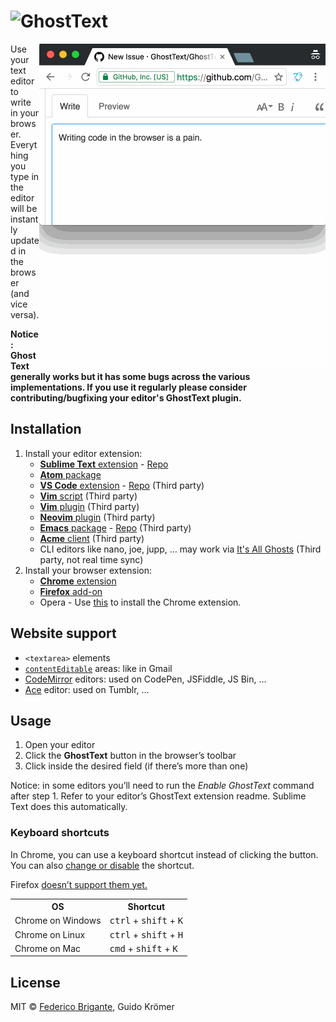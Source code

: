 # <img src="https://raw.githubusercontent.com/GhostText/GhostText/master/promo/gt_banner.png" height="60" alt="GhostText">

<img src="promo/demo.gif" alt="Demo screencast" align="right"> 

Use your text editor to write in your browser. Everything you type in the editor will be instantly updated in the browser (and vice versa).

**Notice: GhostText generally works but it has some bugs across the various implementations. If you use it regularly please consider contributing/bugfixing your editor's GhostText plugin.**

## Installation

1. Install your editor extension:
    + [**Sublime Text** extension](https://sublime.wbond.net/packages/GhostText) - [Repo](https://github.com/GhostText/GhostText-for-SublimeText)
    + [**Atom** package](https://github.com/GhostText/GhostText-for-Atom)
    + [**VS Code** extension](https://marketplace.visualstudio.com/items?itemName=tokoph.ghosttext) - [Repo](https://github.com/jtokoph/ghosttext-vscode) (Third party)
    + [**Vim** script](https://github.com/falstro/ghost-text-vim) (Third party)
    + [**Vim** plugin](https://github.com/pandysong/ghost-text.vim) (Third party)
    + [**Neovim** plugin](https://github.com/raghur/vim-ghost) (Third party)
    + [**Emacs** package](https://melpa.org/#/atomic-chrome) - [Repo](https://github.com/alpha22jp/atomic-chrome) (Third party)
    + [**Acme** client](https://github.com/fhs/Ghost) (Third party)
    + CLI editors like nano, joe, jupp, … may work via [It's All Ghosts](https://edugit.org/nik/itsallghosts) (Third party, not real time sync)
2. Install your browser extension:
    + [**Chrome** extension](https://chrome.google.com/webstore/detail/ghosttext/godiecgffnchndlihlpaajjcplehddca)
    + [**Firefox** add-on](https://addons.mozilla.org/en-US/firefox/addon/ghosttext/)
    + Opera - Use [this](https://addons.opera.com/en/extensions/details/download-chrome-extension-9/) to install the Chrome extension.

## Website support 

* `<textarea>` elements
* [`contentEditable`](https://developer.mozilla.org/en-US/docs/Web/Guide/HTML/Content_Editable) areas: like in Gmail
* [CodeMirror](http://codemirror.net/) editors: used on CodePen, JSFiddle, JS Bin, …
* [Ace](http://ace.c9.io/) editor: used on Tumblr, …

## Usage

1. Open your editor
2. Click the **GhostText** button in the browser’s toolbar
3. Click inside the desired field (if there’s more than one)

Notice: in some editors you’ll need to run the _Enable GhostText_ command after step 1. Refer to your editor’s GhostText extension readme. Sublime Text does this automatically.

### Keyboard shortcuts

In Chrome, you can use a keyboard shortcut instead of clicking the button. You can also [change or disable](http://lifehacker.com/add-custom-keyboard-shortcuts-to-chrome-extensions-for-1595322121) the shortcut.

Firefox [doesn’t support them yet.](https://github.com/GhostText/GhostText/issues/113)

<table>
  <tr>
    <th>OS</th>
    <th>Shortcut</th>
  </tr>
  <tr>
    <td>Chrome on Windows</td>
    <td><kbd>ctrl</kbd> + <kbd>shift</kbd> + <kbd>K</kbd></td>
  </tr>
  <tr>
    <td>Chrome on Linux</td>
    <td><kbd>ctrl</kbd> + <kbd>shift</kbd> + <kbd>H</kbd></td>
  </tr>
  <tr>
    <td>Chrome on Mac</td>
    <td><kbd>cmd</kbd> + <kbd>shift</kbd> + <kbd>K</kbd></td>
  </tr>
</table>

## License

MIT © [Federico Brigante](http://twitter.com/bfred_it), Guido Krömer
